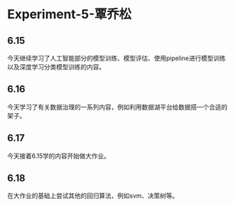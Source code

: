 # Experiment-5-覃乔松

## 6.15
今天继续学习了人工智能部分的模型训练、模型评估、使用pipeline进行模型训练以及深度学习分类模型训练的内容。

## 6.16
今天学习了有关数据治理的一系列内容，例如利用数据湖平台给数据搭一个合适的架子。

## 6.17
今天接着6.15学的内容开始做大作业。

## 6.18
在大作业的基础上尝试其他的回归算法，例如svm、决策树等。
